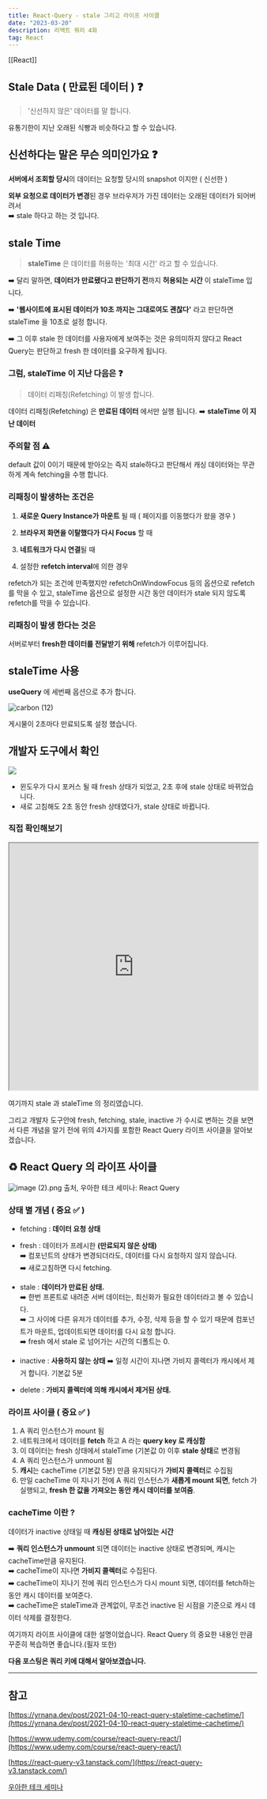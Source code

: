 ```yaml
---
title: React-Query - stale 그리고 라이프 사이클
date: "2023-03-20"
description: 리액트 쿼리 4화
tag: React
---
```

[[React]]

## Stale Data ( 만료된 데이터 ) ❓

> '신선하지 않은' 데이터를 말 합니다.

유통기한이 지난 오래된 식빵과 비슷하다고 할 수 있습니다.

## 신선하다는 말은 무슨 의미인가요 ❓

**서버에서 조회할 당시**의 데이터는 요청할 당시의 snapshot 이지만 ( 신선한 )

**외부 요청으로 데이터가 변경**된 경우 브라우저가 가진 데이터는 오래된 데이터가 되어버려서 <br/>
➡️ stale 하다고 하는 것 입니다.

## stale Time

> **staleTime** 은 데이터를 허용하는 '최대 시간' 라고 할 수 있습니다.

➡️ 달리 말하면, **데이터가 만료됐다고 판단하기 전**까지 **허용되는 시간** 이 staleTime 입니다.

➡️ **'웹사이트에 표시된 데이터가 10초 까지는 그대로여도 괜찮다'** 라고 판단하면 staleTime 을 10초로 설정 합니다.

➡️ 그 이후 stale 한 데이터를 사용자에게 보여주는 것은 유의미하지 않다고 React Query는 판단하고 fresh 한 데이터를 요구하게 됩니다.

### 그럼, staleTime 이 지난 다음은 ❓

> 데이터 리패칭(Refetching) 이 발생 합니다.

데이터 리패칭(Refetching) 은 **만료된 데이터** 에서만 실행 됩니다.
➡️ **staleTime 이 지난 데이터**

### 주의할 점 ⚠️

default 값이 0이기 때문에 받아오는 즉지 stale하다고 판단해서
캐싱 데이터와는 무관하게 계속 fetching을 수행 합니다.

### 리패칭이 발생하는 조건은

1. **새로운 Query Instance가 마운트** 될 때 ( 페이지를 이동했다가 왔을 경우 )

2. **브라우저 화면을 이탈했다가 다시 Focus** 할 때

3. **네트워크가 다시 연결**될 때

4. 설정한 **refetch interval**에 의한 경우

refetch가 되는 조건에 만족했지만 refetchOnWindowFocus 등의 옵션으로 refetch를 막을 수 있고,
staleTime 옵션으로 설정한 시간 동안 데이터가 stale 되지 않도록 refetch를 막을 수 있습니다.

### 리패칭이 발생 한다는 것은

서버로부터 **fresh한 데이터를 전달받기 위해** refetch가 이루어집니다.

## staleTime 사용

**useQuery** 에 세번째 옵션으로 추가 합니다.

![carbon (12)](https://user-images.githubusercontent.com/87301268/225818397-464b11bb-8b17-48b9-b399-4333726d890b.png)

게시물이 2초마다 만료되도록 설정 했습니다.

## 개발자 도구에서 확인

![](https://velog.velcdn.com/images/hoho_0815/post/396d19df-6648-4421-bd2f-8dae326d3939/image.gif)

-   윈도우가 다시 포커스 될 때 fresh 상태가 되었고, 2초 후에 stale 상태로 바뀌었습니다.
-   새로 고침해도 2초 동안 fresh 상태였다가, stale 상태로 바뀝니다.

### 직접 확인해보기

<iframe
    src="https://codesandbox.io/embed/react-query-3-48rmdj?fontsize=14&hidenavigation=1&theme=dark"
    width="100%"
    height="500px"
></iframe>

여기까지 stale 과 staleTime 의 정리였습니다.

그리고 개발자 도구안에 fresh, fetching, stale, inactive 가 수시로 변하는 것을 보면서
다른 개념을 알기 전에 위의 4가지를 포함한 React Query 라이프 사이클을 알아보겠습니다.

## ♻️ React Query 의 라이프 사이클

![image (2).png](https://user-images.githubusercontent.com/87301268/225827297-2e3c2b49-0d8d-4697-9c27-e1cdff340f97.png)
출처, 우아한 테크 세미나: React Query

### 상태 별 개념 ( 중요 ✅ )

-   fetching : **데이터 요청 상태**
-   fresh : 데이터가 프레시한 **(만료되지 않은 상태)** <br/>
    ➡️ 컴포넌트의 상태가 변경되더라도, 데이터를 다시 요청하지 않지 않습니다. <br/>
    ➡️ 새로고침하면 다시 fetching.

-   stale : **데이터가 만료된 상태.** <br/>
    ➡️ 한번 프론트로 내려준 서버 데이터는, 최신화가 필요한 데이터라고 볼 수 있습니다. <br/>
    ➡️ 그 사이에 다른 유저가 데이터를 추가, 수정, 삭제 등을 할 수 있기 때문에 컴포넌트가 마운트, 업데이트되면 데이터를 다시 요청 합니다. <br/>
    ➡️ fresh 에서 stale 로 넘어가는 시간의 디폴트는 0.
-   inactive : **사용하지 않는 상태**
    ➡️ 일정 시간이 지나면 가비지 콜렉터가 캐시에서 제거 합니다. 기본값 5분
-   delete : **가비지 콜렉터에 의해 캐시에서 제거된 상태.**

### 라이프 사이클 ( 중요 ✅ )

1. A 쿼리 인스턴스가 mount 됨
2. 네트워크에서 데이터를 **fetch** 하고 A 라는 **query key 로 캐싱함**
3. 이 데이터는 fresh 상태에서 staleTime (기본값 0) 이후 **stale 상태**로 변경됨
4. A 쿼리 인스턴스가 unmount 됨
5. **캐시**는 cacheTime (기본값 5분) 만큼 유지되다가 **가비지 콜렉터**로 수집됨
6. 만일 cacheTime 이 지나기 전에 A 쿼리 인스턴스가 **새롭게 mount 되면**, fetch 가 실행되고, **fresh 한 값을 가져오는 동안 캐시 데이터를 보여줌**.

### cacheTime 이란 ?

데이터가 inactive 상태일 때 **캐싱된 상태로 남아있는 시간**

➡️ **쿼리 인스턴스가 unmount** 되면 데이터는 inactive 상태로 변경되며, 캐시는 cacheTime만큼 유지된다. <br/>
➡️ cacheTime이 지나면 **가비지 콜렉터**로 수집된다. <br/>
➡️ cacheTime이 지나기 전에 쿼리 인스턴스가 다시 mount 되면, 데이터를 fetch하는 동안 캐시 데이터를 보여준다. <br/>
➡️ cacheTime은 staleTime과 관계없이, 무조건 inactive 된 시점을 기준으로 캐시 데이터 삭제를 결정한다.

여기까지 라이프 사이클에 대한 설명이었습니다. React Query 의 중요한 내용인 만큼 꾸준히 복습하면 좋습니다.(필자 또한)

**다음 포스팅은 쿼리 키에 대해서 알아보겠습니다.**

---

## 참고

[https://yrnana.dev/post/2021-04-10-react-query-staletime-cachetime/](https://yrnana.dev/post/2021-04-10-react-query-staletime-cachetime/)

[https://www.udemy.com/course/react-query-react/](https://www.udemy.com/course/react-query-react/)

[https://react-query-v3.tanstack.com/](https://react-query-v3.tanstack.com/)

[우아한 테크 세미나](https://www.youtube.com/watch?v=MArE6Hy371c)
